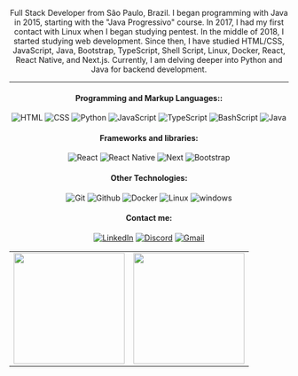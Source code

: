 <div align="center">


Full Stack Developer from São Paulo, Brazil. I began programming with Java in 2015, starting with the "Java Progressivo" course. In 2017, I had my first contact with Linux when I began studying pentest. In the middle of 2018, I started studying web development. Since then, I have studied HTML/CSS, JavaScript, Java, Bootstrap, TypeScript, Shell Script, Linux, Docker, React, React Native, and Next.js. Currently, I am delving deeper into Python and Java for backend development.

__________________________________________________________________________________________________________________

#### Programming and Markup Languages:: 
![HTML](https://img.shields.io/badge/HTML5-E34F26?style=for-the-badge&logo=html5&logoColor=white) 
![CSS](https://img.shields.io/badge/CSS-239120?&style=for-the-badge&logo=css3&logoColor=white)
![Python](https://img.shields.io/badge/-Python-000?style=for-the-badge&logo=Python&logoColor=white)
![JavaScript](https://img.shields.io/badge/JavaScript-F7DF1E?style=for-the-badge&logo=javascript&logoColor=black)
![TypeScript](https://img.shields.io/badge/TypeScript-007ACC?style=for-the-badge&logo=typescript&logoColor=white)
![BashScript](https://img.shields.io/badge/bash%20script-0101?style=for-the-badge&logo=gnubash&logoColor=%23FFFFFF&labelColor=%23000000)
![Java](https://img.shields.io/badge/Java-ED8B00?style=for-the-badge&logo=Java&logoColor=white) 

#### Frameworks and libraries:
![React](https://img.shields.io/badge/-React-61DAFB?style=for-the-badge&logo=react&logoColor=ffffff)
![React Native](https://img.shields.io/badge/React_Native-20232A?style=for-the-badge&logo=react&logoColor=61DAFB)
![Next](https://img.shields.io/badge/Next-black?style=for-the-badge&logo=next.js&logoColor=white)
![Bootstrap](https://img.shields.io/badge/-boostrap-0D1117?style=for-the-badge&logo=bootstrap&labelColor=0D1117)

#### Other Technologies:
![Git](https://img.shields.io/badge/git%20-%23F05033.svg?&style=for-the-badge&logo=git&logoColor=white) 
![Github](https://img.shields.io/badge/github%20-%23121011.svg?&style=for-the-badge&logo=github&logoColor=white)
![Docker](https://img.shields.io/badge/docker%20-%230db7ed.svg?&style=for-the-badge&logo=docker&logoColor=white)
![Linux](https://img.shields.io/badge/Linux-000?style=for-the-badge&logo=linux&logoColor=FCC624)
![windows](https://img.shields.io/badge/Windows-0078D6?style=for-the-badge&logo=windows&logoColor=white)

#### Contact me:
[![LinkedIn](https://img.shields.io/badge/LinkedIn-0077B5?style=for-the-badge&logo=linkedin&logoColor=white)](https://www.linkedin.com/in/victor-ferreira-diniz-8045691a4/)
[![Discord](https://img.shields.io/badge/Discord-7289DA?style=for-the-badge&logo=discord&logoColor=white)](https://discord.com/channels/@victor4591/)
[![Gmail](https://img.shields.io/badge/Gmail-333333?style=for-the-badge&logo=gmail&logoColor=red)](mailto:victorfd80@gmail.com)

<table cellpadding="0">
  <tr style="padding: 0">
    <!-- GitHub Stats Card -->  
    <td valign="top"><img height="200" src="https://github-readme-stats.vercel.app/api?username=VictorFDiniz&show_icons=true&theme=radical#gh-dark-mode-only"/></td>
    <!-- GitHub Top Language Card -->
    <td valign="top"><img height="200" src="https://github-readme-stats.vercel.app/api/top-langs/?username=VictorFDiniz&layout=compact&theme=radical&custom_title=Languages"/></td>
  </tr>
</table>

</div>
